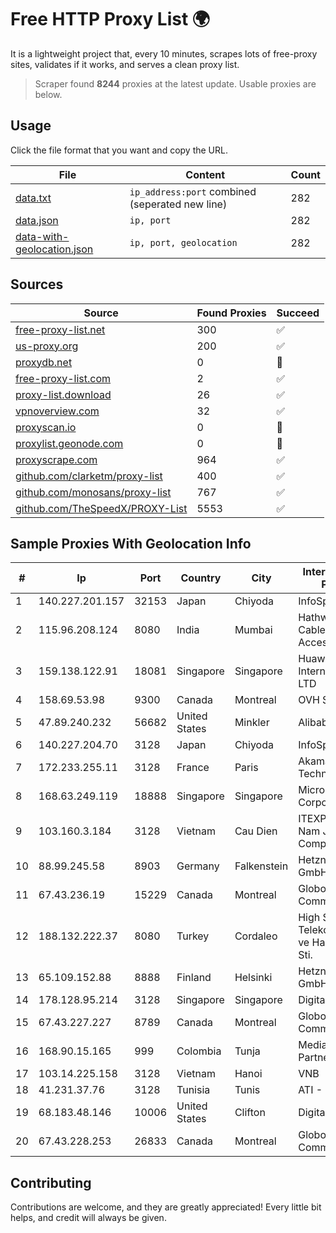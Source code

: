 
# Free HTTP Proxy List 🌍

It is a lightweight project that, every 10 minutes, scrapes lots of free-proxy sites, validates if it works, and serves a clean proxy list.


> Scraper found **8244** proxies at the latest update. Usable proxies are below.

## Usage

Click the file format that you want and copy the URL.


|File|Content|Count|
|----|-------|-----|
|[data.txt](https://raw.githubusercontent.com/themiralay/Proxy-List-World/master/data.txt)|`ip_address:port` combined (seperated new line)|282|
|[data.json](https://raw.githubusercontent.com/themiralay/Proxy-List-World/master/data.json)|`ip, port`|282|
|[data-with-geolocation.json](https://raw.githubusercontent.com/themiralay/Proxy-List-World/master/data-with-geolocation.json)|`ip, port, geolocation`|282|

## Sources

|Source|Found Proxies|Succeed|
|------|-------------|-------|
|[free-proxy-list.net](https://free-proxy-list.net)|300|✅|
|[us-proxy.org](https://www.us-proxy.org)|200|✅|
|[proxydb.net](http://proxydb.net)|0|🚫|
|[free-proxy-list.com](https://free-proxy-list.com/?page=&port=&type%5B%5D=http&type%5B%5D=https&up_time=0&search=Search)|2|✅|
|[proxy-list.download](https://www.proxy-list.download/HTTP)|26|✅|
|[vpnoverview.com](https://vpnoverview.com/privacy/anonymous-browsing/free-proxy-servers)|32|✅|
|[proxyscan.io](https://www.proxyscan.io)|0|🚫|
|[proxylist.geonode.com](https://proxylist.geonode.com/api/proxy-list?limit=300&page=1&sort_by=lastChecked&sort_type=desc&protocols=http,https)|0|🚫|
|[proxyscrape.com](https://api.proxyscrape.com/v2/?request=displayproxies&protocol=http&timeout=10000&country=all&ssl=all&anonymity=all)|964|✅|
|[github.com/clarketm/proxy-list](https://raw.githubusercontent.com/clarketm/proxy-list/master/proxy-list-raw.txt)|400|✅|
|[github.com/monosans/proxy-list](https://raw.githubusercontent.com/monosans/proxy-list/main/proxies/http.txt)|767|✅|
|[github.com/TheSpeedX/PROXY-List](https://raw.githubusercontent.com/TheSpeedX/PROXY-List/master/http.txt)|5553|✅|


## Sample Proxies With Geolocation Info

|#|Ip|Port|Country|City|Internet Service Provider|
|-|--|----|-------|----|-------------------------|
|1|140.227.201.157|32153|Japan|Chiyoda|InfoSphere|
|2|115.96.208.124|8080|India|Mumbai|Hathway IP over Cable Internet Access|
|3|159.138.122.91|18081|Singapore|Singapore|Huawei International Pte. LTD|
|4|158.69.53.98|9300|Canada|Montreal|OVH SAS|
|5|47.89.240.232|56682|United States|Minkler|Alibaba.com LLC|
|6|140.227.204.70|3128|Japan|Chiyoda|InfoSphere|
|7|172.233.255.11|3128|France|Paris|Akamai Technologies, Inc.|
|8|168.63.249.119|18888|Singapore|Singapore|Microsoft Corporation|
|9|103.160.3.184|3128|Vietnam|Cau Dien|ITEXPERT Viet Nam Joint Stock Company|
|10|88.99.245.58|8903|Germany|Falkenstein|Hetzner Online GmbH|
|11|67.43.236.19|15229|Canada|Montreal|GloboTech Communications|
|12|188.132.222.37|8080|Turkey|Cordaleo|High Speed Telekomunikasyon ve Hab. Hiz. Ltd. Sti.|
|13|65.109.152.88|8888|Finland|Helsinki|Hetzner Online GmbH|
|14|178.128.95.214|3128|Singapore|Singapore|DigitalOcean, LLC|
|15|67.43.227.227|8789|Canada|Montreal|GloboTech Communications|
|16|168.90.15.165|999|Colombia|Tunja|Media Commerce Partners S.A|
|17|103.14.225.158|3128|Vietnam|Hanoi|VNB|
|18|41.231.37.76|3128|Tunisia|Tunis|ATI - ISP|
|19|68.183.48.146|10006|United States|Clifton|DigitalOcean, LLC|
|20|67.43.228.253|26833|Canada|Montreal|GloboTech Communications|



## Contributing

Contributions are welcome, and they are greatly appreciated! Every
little bit helps, and credit will always be given.

